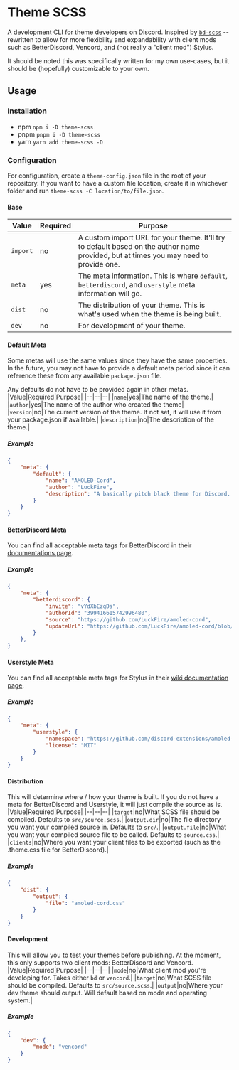 # Theme SCSS
A development CLI for theme developers on Discord. Inspired by [`bd-scss`](https://github.com/Gibbu/bd-scss) -- rewritten to allow for more flexibility and expandability with client mods such as BetterDiscord, Vencord, and (not really a "client mod") Stylus.

It should be noted this was specifically written for my own use-cases, but it should be (hopefully) customizable to your own.

## Usage
### Installation
- npm `npm i -D theme-scss`
- pnpm `pnpm i -D theme-scss`
- yarn `yarn add theme-scss -D`

### Configuration
For configuration, create a `theme-config.json` file in the root of your repository. If you want to have a custom file location, create it in whichever folder and run `theme-scss -C location/to/file.json`.

#### Base
|Value|Required|Purpose|
|--|--|--|
|`import`|no|A custom import URL for your theme. It'll try to default based on the author name provided, but at times you may need to provide one.|
|`meta`|yes|The meta information. This is where `default`, `betterdiscord`, and `userstyle` meta information will go.|
|`dist`|no|The distribution of your theme. This is what's used when the theme is being built.|
|`dev`|no|For development of your theme.|

#### Default Meta
Some metas will use the same values since they have the same properties. In the future, you may not have to provide a default meta period since it can reference these from any available `package.json` file.

Any defaults do not have to be provided again in other metas.
|Value|Required|Purpose|
|--|--|--|
|`name`|yes|The name of the theme.|
|`author`|yes|The name of the author who created the theme|
|`version`|no|The current version of the theme. If not set, it will use it from your package.json if available.|
|`description`|no|The description of the theme.|

##### Example
```json
{
    "meta": {
        "default": {
            "name": "AMOLED-Cord",
            "author": "LuckFire",
            "description": "A basically pitch black theme for Discord. Lights out, baby!"
        }
    }
}
```

#### BetterDiscord Meta
You can find all acceptable meta tags for BetterDiscord in their [documentations page](https://docs.betterdiscord.app/developers/addons#meta).

##### Example
```json
{
    "meta": {
        "betterdiscord": {
            "invite": "vYdXbEzqDs",
            "authorId": "399416615742996480",
            "source": "https://github.com/LuckFire/amoled-cord",
            "updateUrl": "https://github.com/LuckFire/amoled-cord/blob/main/clients/amoled-cord.theme.css"
        }
    },
}
```

#### Userstyle Meta
You can find all acceptable meta tags for Stylus in their [wiki documentation page](https://github.com/openstyles/stylus/wiki/Writing-UserCSS#metadata).

##### Example
```json
{
    "meta": {
        "userstyle": {
            "namespace": "https://github.com/discord-extensions/amoled-cord",
            "license": "MIT"
        }
    }
}
```

#### Distribution
This will determine where / how your theme is built. If you do not have a meta for BetterDiscord and Userstyle, it will just compile the source as is.
|Value|Required|Purpose|
|--|--|--|
|`target`|no|What SCSS file should be compiled. Defaults to `src/source.scss`.|
|`output.dir`|no|The file directory you want your compiled source in. Defaults to `src/`.|
|`output.file`|no|What you want your compiled source file to be called. Defaults to `source.css`.|
|`clients`|no|Where you want your client files to be exported (such as the .theme.css file for BetterDiscord).|

##### Example
```json
{
    "dist": {
        "output": {
            "file": "amoled-cord.css"
        }
    }
}
```

#### Development
This will allow you to test your themes before publishing. At the moment, this only supports two client mods: BetterDiscord and Vencord.
|Value|Required|Purpose|
|--|--|--|
|`mode`|no|What client mod you're developing for. Takes either `bd` or `vencord`.|
|`target`|no|What SCSS file should be compiled. Defaults to `src/source.scss`.|
|`output`|no|Where your dev theme should output. Will default based on mode and operating system.|

##### Example
```json
{
    "dev": {
        "mode": "vencord"
    }
}
```